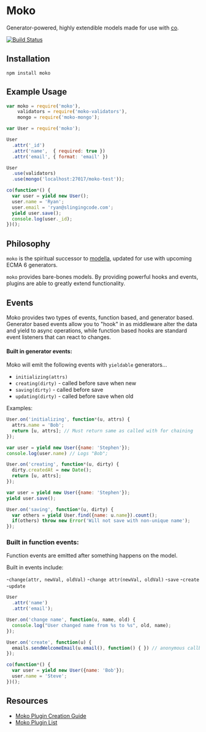 # Moko

Generator-powered, highly extendible models made for use with
[co](https://github.com/visionmedia/co).

[![Build Status](https://api.travis-ci.org/MokoJs/moko.png)](http://travis-ci.org/MokoJs/moko)


## Installation

```
npm install moko
```

## Example Usage

```js
var moko = require('moko'),
    validators = require('moko-validators'),
    mongo = require('moko-mongo');

var User = require('moko');

User
  .attr('_id')
  .attr('name',  { required: true })
  .attr('email', { format: 'email' })

User
  .use(validators)
  .use(mongo('localhost:27017/moko-test'));

co(function*() {
  var user = yield new User();
  user.name = 'Ryan';
  user.email = 'ryan@slingingcode.com';
  yield user.save();
  console.log(user._id);
})();

```

## Philosophy

`moko` is the spiritual successor to
[modella](http://github.com/modella/modella), updated for use with upcoming ECMA
6 generators.

`moko` provides bare-bones models. By providing powerful hooks and events,
plugins are able to greatly extend functionality.

## Events

Moko provides two types of events, function based, and generator based.
Generator based events allow you to "hook" in as middleware alter the data and
yield to async operations, while function based hooks are standard event 
listeners that can react to changes.

#### Built in generator events:

Moko will emit the following events with `yieldable` generators...

- `initializing(attrs)`
- `creating(dirty)` - called before save when new
- `saving(dirty)` - called before save
- `updating(dirty)` - called before save when old

Examples:


```js
User.on('initializing', function*(u, attrs) {
  attrs.name = 'Bob';
  return [u, attrs]; // Must return same as called with for chaining
});

var user = yield new User({name: 'Stephen'});
console.log(user.name) // Logs "Bob";
```

```js
User.on('creating', function*(u, dirty) {
  dirty.createdAt = new Date();
  return [u, attrs];
});

var user = yield new User({name: 'Stephen'});
yield user.save();
```

```js
User.on('saving', function*(u, dirty) {
  var others = yield User.find({name: u.name}).count();
  if(others) throw new Error('Will not save with non-unique name');
});
```

### Built in function events:

Function events are emitted after something happens on the model.

Built in events include:

-`change(attr, newVal, oldVal)`
-`change attr(newVal, oldVal)`
-`save`
-`create`
-`update`


```js
User
  .attr('name')
  .attr('email');

User.on('change name', function(u, name, old) {
  console.log("User changed name from %s to %s", old, name);
});

User.on('create', function(u) {
  emails.sendWelcomeEmail(u.email(), function() { }) // anonymous callback fn
});

co(function*() {
  var user = yield new User({name: 'Bob'});
  user.name = 'Steve';
})();
```

## Resources

- [Moko Plugin Creation
  Guide](https://github.com/MokoJs/moko/wiki/Moko-Plugin-Creation-Guide)
- [Moko Plugin List](https://github.com/MokoJs/moko/wiki/Moko-Plugin-List)
